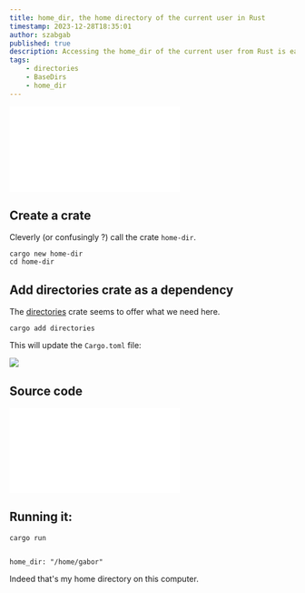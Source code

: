```yaml
---
title: home_dir, the home directory of the current user in Rust
timestamp: 2023-12-28T18:35:01
author: szabgab
published: true
description: Accessing the home_dir of the current user from Rust is easy, we just need a crate.
tags:
    - directories
    - BaseDirs
    - home_dir
---
```


![](examples/hello.rs)

## Create a crate

Cleverly (or confusingly ?) call the crate `home-dir`.

```
cargo new home-dir
cd home-dir
```

## Add directories crate as a dependency


The [directories](https://crates.io/crates/directories) crate seems to offer what we need here.


```
cargo add directories
```

This will update the `Cargo.toml` file:

![](examples/home-dir/Cargo.toml)


## Source code

![](examples/home-dir/src/main.rs)


## Running it:

```
cargo run


home_dir: "/home/gabor"
```

Indeed that's my home directory on this computer.

